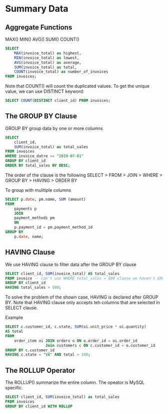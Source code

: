 # Summary Data

## Aggregate Functions
MAX() 
MIN()
AVG()
SUM()
COUNT()

```sql
SELECT  
    MAX(invoice_total) as highest,
    MIN(invoice_total) as lowest,
    AVG(invoice_total) as average,
    SUM(invoice_total) as total,
    COUNT(invoice_total) as number_of_invoices
FROM invoices;
```

Note that COUNT() will count the duplicated values. To get the unique value, we can use DISTINCT keyword:
```sql
SELECT COUNT(DISTINCT client_id) FROM invoices;
```

## The GROUP BY Clause
GROUP BY group data by one or more columns 
```sql
SELECT 
    client_id,
    SUM(invoice_total) as total_sales
FROM invoices
WHERE invoice_datre >= "2019-07-01"
GROUP BY client_id
ORDER BY total_sales BY DESC;
```
The order of the clause is the following
SELECT > FROM > JOIN > WHERE > GROUP BY > HAVING > ORDER BY

To group with mulitiple columns
```sql
SELECT p.date, pm.name, SUM (amount)
FROM 
    payments p
    JOIN
    payment_methods pm
    ON
    p.payment_id = pm.payment_method_id
GROUP BY
    p.date, name;
```

## HAVING Clause
We use HAVING clause to filter data after the GROUP BY clause
```sql
SELECT client_id, SUM(invoice_total) AS total_sales
FROM invoice -- can't use WHERE total_sales > 500 clause we haven't GROUP the client_id
GROUP BY client_id
HAVING total_sales > 500;
```
To solve the problem of the shown case, HAVING is declared after GROUP BY.
Note that HAVING clause only accepts teh columns that are selected in SELECT clause.

Example
```sql
SELECT c.customer_id, c.state, SUM(oi.unit_price * oi.quantity)
AS total
FROM 
    order_item oi JOIN orders o ON o.order_id = oi.order_id
                  Join customers c ON c.customer_id = o.customer_id
GROUP BY c.customer_id
HAVING c.state = "VA" AND total > 100;
```

## The ROLLUP Operator
The ROLLUP() summarize the entire column. The opeator is MySQL specific.
```sql
SELECT client_id, SUM(invoice_total) as total_sales
FROM invoices
GROUP BY client_id WITH ROLLUP
```








